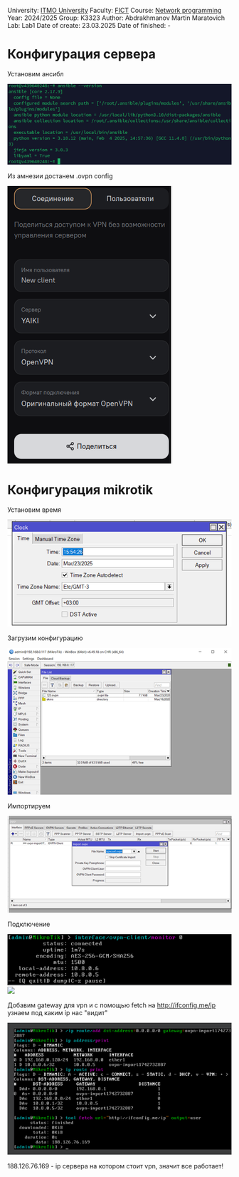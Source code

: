 
University: [ITMO University](https://itmo.ru/ru/)
Faculty: [FICT](https://fict.itmo.ru)
Course: [Network programming](https://github.com/itmo-ict-faculty/introduction-in-routing)
Year: 2024/2025
Group: K3323
Author: Abdrakhmanov Martin Maratovich
Lab: Lab1
Date of create: 23.03.2025
Date of finished: - 


# Конфигурация сервера
Установим ансибл 


![](assets/server.png)

Из амнезии достанем .ovpn config


![](assets/ovpn.png)

# Конфигурация mikrotik
Установим время


![](assets/1.png)

Загрузим конфигурацию


![](assets/upload.png)

Импортируем


![](assets/import.png)

Подключение


![](assets/monitor.png)
![](assets/pring.png)

Добавим gateway для vpn и с помощью fetch на http://ifconfig.me/ip узнаем под каким ip нас "видит" 


![fetch](assets/addgateway.png)

188.126.76.169 - ip сервера на котором стоит vpn, значит все работает!
